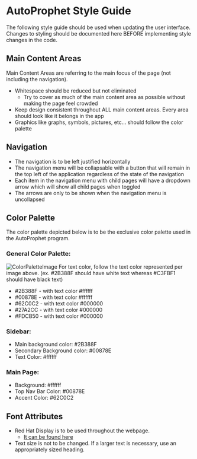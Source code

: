 # AutoProphet Style Guide
The following style guide should be used when updating the user interface. Changes to styling should be documented here BEFORE implementing style changes in the code.

## Main Content Areas
Main Content Areas are referring to the main focus of the page (not including the navigation).
- Whitespace should be reduced but not eliminated
    - Try to cover as much of the main content area as possible without making the page feel crowded
- Keep design consistent throughout ALL main content areas. Every area should look like it belongs in the app
- Graphics like graphs, symbols, pictures, etc... should follow the color palette

## Navigation
- The navigation is to be left justified horizontally	
- The navigation menu will be collapsable with a button that will remain in the top left of the application regardless of the state of the navigation
- Each item in the navigation menu with child pages will have a dropdown arrow which will show all child pages when toggled
- The arrows are only to be shown when the navigation menu is uncollapsed

## Color Palette
The color palette depicted below is to be the exclusive color palette used in the AutoProphet program.

### General Color Palette:
![ColorPaletteImage](/documentation/palette.png)
For text color, follow the text color represented per image above. (ex. #2B388F should have white text whereas #C3FBF1 should have black text) 
- #2B388F - with text color #ffffff
- #00878E - with text color #ffffff
- #62C0C2 - with text color #000000
- #27A2CC - with text color #000000
- #FDCB50 - with text color #000000

### Sidebar:
- Main background color: #2B388F
- Secondary Background color: #00878E
- Text Color: #ffffff

### Main Page:
- Background: #ffffff
- Top Nav Bar Color: #00878E
- Accent Color: #62C0C2

## Font Attributes
- Red Hat Display is to be used throughout the webpage. 
    - [It can be found here](https://fonts.google.com/specimen/Red+Hat+Display?classification=Display&stylecount=4) 
- Text size is not to be changed. If a larger text is necessary, use an appropriately sized heading. 
